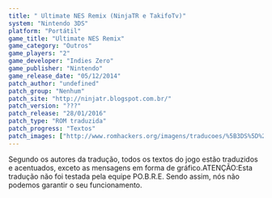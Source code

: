 ```yaml
---
title: " Ultimate NES Remix (NinjaTR e TakifoTv)"
system: "Nintendo 3DS"
platform: "Portátil"
game_title: "Ultimate NES Remix"
game_category: "Outros"
game_players: "2"
game_developer: "Indies Zero"
game_publisher: "Nintendo"
game_release_date: "05/12/2014"
patch_author: "undefined"
patch_group: "Nenhum"
patch_site: "http://ninjatr.blogspot.com.br/"
patch_version: "???"
patch_release: "28/01/2016"
patch_type: "ROM traduzida"
patch_progress: "Textos"
patch_images: ["http://www.romhackers.org/imagens/traducoes/%5B3DS%5D%20Ultimate%20NES%20Remix%20-%20NinjaTR%20e%20TakifoTv%20-%201.jpg","http://www.romhackers.org/imagens/traducoes/%5B3DS%5D%20Ultimate%20NES%20Remix%20-%20NinjaTR%20e%20TakifoTv%20-%202.jpg","http://www.romhackers.org/imagens/traducoes/%5B3DS%5D%20Ultimate%20NES%20Remix%20-%20NinjaTR%20e%20TakifoTv%20-%203.jpg"]
---
```

Segundo os autores da tradução, todos os textos do jogo estão traduzidos e acentuados, exceto as mensagens em forma de gráfico.ATENÇÃO:Esta tradução não foi testada pela equipe PO.B.R.E. Sendo assim, nós não podemos garantir o seu funcionamento.